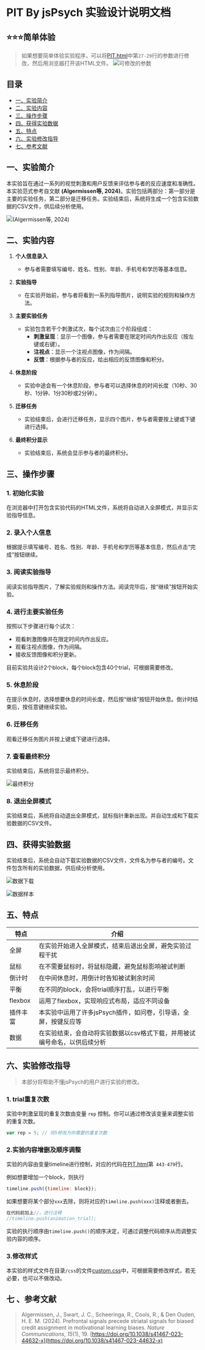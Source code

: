 



# PIT By jsPsych 实验设计说明文档

## ⭐⭐⭐简单体验

> 如果想要简单体验实验程序，可以将<a href="https://github.com/Traceur17/PIT-jspsych/blob/main/PIT.html">PIT.html</a>中第`27-29`行的参数进行修改，然后用浏览器打开该HTML文件。
>![可修改的参数](https://github.com/Traceur17/PIT-jspsych/blob/main/sources/params_to_change.png)

## 目录 
- [一、实验简介](#一实验简介) 
- [二、实验内容](#二实验内容) 
- [三、操作步骤](#三操作步骤)
- [四、获得实验数据](#四获得实验数据) 
- [五、特点](#五特点)
- [六、实验修改指导](#六实验修改指导)
- [七、参考文献](#七参考文献)


## 一、实验简介

本实验旨在通过一系列的视觉刺激和用户反馈来评估参与者的反应速度和准确性。本实验范式参考自文献 **(Algermissen等, 2024)**。实验包括两部分：第一部分是主要的实验任务，第二部分是迁移任务。实验结束后，系统将生成一个包含实验数据的CSV文件，供后续分析使用。

![(Algermissen等, 2024)](https://github.com/Traceur17/PIT-jspsych/blob/main/sources/reference.png)

## 二、实验内容

1.  **个人信息录入**
    
    -   参与者需要填写编号、姓名、性别、年龄、手机号和学历等基本信息。
2.  **实验指导**
    
    -   在实验开始前，参与者将看到一系列指导图片，说明实验的规则和操作方法。
3.  **主要实验任务**
    
    -   实验包含若干个刺激试次，每个试次由三个阶段组成：
        -   **刺激呈现**：显示一个图像，参与者需要在限定时间内作出反应（按左键或右键）。
        -   **注视点**：显示一个注视点图像，作为间隔。
        -   **反馈**：根据参与者的反应，给出相应的反馈图像和积分。
4.  **休息阶段**
    
    -   实验中途会有一个休息阶段，参与者可以选择休息的时间长度（10秒、30秒、1分钟、1分30秒或2分钟）。
5.  **迁移任务**
    
    -   实验结束后，会进行迁移任务，显示四个图片，参与者需要按上键或下键进行选择。
6.  **最终积分显示**
    
    -   实验结束后，系统会显示参与者的最终积分。

## 三、操作步骤

### 1. 初始化实验

在浏览器中打开包含实验代码的HTML文件，系统将自动进入全屏模式，并显示实验指导信息。

### 2. 录入个人信息

根据提示填写编号、姓名、性别、年龄、手机号和学历等基本信息，然后点击“完成”按钮继续。

### 3. 阅读实验指导

阅读实验指导图片，了解实验规则和操作方法。阅读完毕后，按“继续”按钮开始实验。

### 4. 进行主要实验任务

按照以下步骤进行每个试次：

-   观看刺激图像并在限定时间内作出反应。
-   观看注视点图像，作为间隔。
-   接收反馈图像和积分更新。

目前实验共设计2个block，每个block包含40个trial，可根据需要修改。

### 5. 休息阶段

在提示休息时，选择想要休息的时间长度，然后按“继续”按钮开始休息。倒计时结束后，按任意键继续实验。

### 6. 迁移任务

观看迁移任务图片并按上键或下键进行选择。

### 7. 查看最终积分

实验结束后，系统将显示最终积分。

![最终积分](https://github.com/Traceur17/PIT-jspsych/blob/main/sources/final_score.png)

### 8. 退出全屏模式

实验结束后，系统将自动退出全屏模式，鼠标指针重新出现。并自动生成和下载实验数据的CSV文件。

## 四、获得实验数据

实验结束后，系统会自动下载实验数据的CSV文件，文件名为参与者的编号。文件包含所有的实验数据，供后续分析使用。

![数据下载](https://github.com/Traceur17/PIT-jspsych/blob/main/sources/data_csv.png)

![数据样本](https://github.com/Traceur17/PIT-jspsych/blob/main/sources/data_detail.png)

## 五、特点
|特点| 介绍 |
|--|--|
| 全屏 | 在实验开始进入全屏模式，结束后退出全屏，避免实验过程干扰 |
| 鼠标 | 在不需要鼠标时，将鼠标隐藏，避免鼠标影响被试判断 |
| 倒计时 | 在中间休息时，用倒计时告知被试剩余时间 |
| 平衡 | 在不同的block，会将trial顺序打乱，以进行平衡 |
| flexbox | 运用了flexbox，实现响应式布局，适应不同设备 |
| 插件丰富 | 本实验中运用了许多jsPsych插件，如问卷，引导语，全屏，按键反应等 |
| 数据 | 在实验结束，会自动将实验数据以csv格式下载，并用被试编号命名，以供后续分析 |

## 六、实验修改指导

> 本部分将帮助不懂jsPsych的用户进行实验的修改。


### 1. trial重复次数

实验中刺激呈现的重复次数由变量 `rep` 控制。你可以通过修改该变量来调整实验的重复次数。

```javascript
var rep = 5; // 将5修改为你需要的重复次数
```
### 2.实验内容增删及顺序调整
实验的内容由变量timeline进行控制，对应的代码在<a href="https://github.com/Traceur17/PIT-jspsych/blob/main/PIT.html">PIT.html</a>第` 443-479`行。

例如想要增加一个block，则执行
```javascript
timeline.push({timeline: block});
```
如果想要将某个部分`xxx`去除，则将对应的`timeline.push(xxx)`注释或者删去。
```javascript
在代码前加上//，进行注释
//timeline.push(animation_trial);
```
实验的执行顺序由`timeline.push()`的顺序决定，可通过调整代码顺序从而调整实验内容的顺序。

### 3.修改样式
本实验的样式文件在目录`/css`的文件<a href='https://github.com/Traceur17/PIT-jspsych/blob/main/css/custom.css'>custom.css</a>中，可根据需要修改样式，若无必要，也可以不做改动。

## 七 、参考文献

> Algermissen, J., Swart, J. C., Scheeringa, R., Cools, R., & Den Ouden, H. E. M. (2024). Prefrontal signals precede striatal signals for biased credit assignment in motivational learning biases. _Nature Communications_, _15_(1), 19. [https://doi.org/10.1038/s41467-023-44632-x](https://doi.org/10.1038/s41467-023-44632-x)
